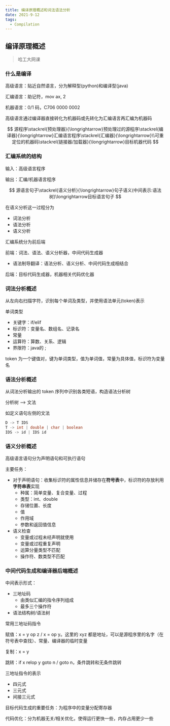 ```yaml
---
title: 编译原理概述和词法语法分析
date: 2021-9-12
tags:
  - Compilation
---
```


## 编译原理概述

>哈工大网课

### 什么是编译

高级语言：贴近自然语言，分为解释型(python)和编译型(java)

汇编语言：助记符，mov ax, 2

机器语言：0/1 码，C706 0000 0002

高级语言通过编译器直接转化为机器码或先转化为汇编语言再汇编为机器码

$$
源程序\stackrel{预处理器}{\longrightarrow}预处理过的源程序\stackrel{编译器}{\longrightarrow}汇编语言程序\stackrel{汇编器}{\longrightarrow}\\可重定位的机器码\stackrel{链接器/加载器}{\longrightarrow}目标机器代码
$$

### 汇编系统的结构

输入：高级语言程序

输出：汇编/机器语言程序

$$
源语言句子\stackrel{语义分析}{\longrightarrow}句子语义(中间表示:语法树)\longrightarrow目标语言句子
$$

在语义分析这一过程分为

- 词法分析
- 语法分析
- 语义分析

汇编系统分为前后端

前端：词法、语法、语义分析器，中间代码生成器

- 语法制导翻译：语法分析、语义分析、中间代码生成相结合

后端：目标代码生成器，机器相关代码优化器

### 词法分析概述

从左向右扫描字符，识别每个单词及类型，并使用语法单元(token)表示

单词类型

- 关键字：if/elif
- 标识符：变量名、数组名、记录名
- 常量
- 运算符：算数、关系、逻辑
- 界限符：java的 ;

token 为一个键值对，键为单词类型，值为单词值，常量为具体值，标识符为变量名

### 语法分析概述

从词法分析输出的 token 序列中识别各类短语，构造语法分析树

分析树 ——> 文法

如定义语句左侧的文法

~~~java
D -> T IDS
T -> int | double | char | boolean
IDS -> id | IDS id
~~~

### 语义分析概述

高级语言语句分为声明语句和可执行语句

主要任务：

- 对于声明语句：收集标识符的属性信息并储存在**符号表**中，标识符的存放利用**字符串表**实现
  - 种属：简单变量、复合变量、过程
  - 类型：int、double
  - 存储位置、长度
  - 值
  - 作用域
  - 参数和返回值信息
- 语义检查
  - 变量或过程未经声明就使用
  - 变量或过程重复声明
  - 运算分量类型不匹配
  - 操作符、数类型不匹配

### 中间代码生成和编译器后端概述

中间表示形式：

- 三地址码
  - 由类似汇编的指令序列组成
  - 最多三个操作符
- 语法结构树/语法树

常用三地址码指令

赋值：x = y op z / x = op y。这里的 xyz 都是地址，可以是源程序里的名字（在符号表中查找）、常量、编译器的临时变量

复制：x = y

跳转：if x relop y goto n / goto n，条件跳转和无条件跳转

三地址指令的表示

- 四元式
- 三元式
- 间接三元式

目标代码生成的重要任务：为程序中的变量分配寄存器

代码优化：分为机器无关/相关优化，使得运行更快一些，内存占用更少一些
